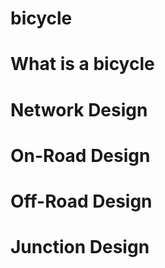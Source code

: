 # bicycle

# What is a bicycle

# Network Design

# On-Road Design

# Off-Road Design

# Junction Design